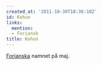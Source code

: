 ```yaml
---
created_at: '2011-10-30T18:36:10Z'
id: Kohun
links:
  mention:
  - Foriansk
title: Kohun
---
```


[Forianska] namnet på maj.

  [Forianska]: Foriansk